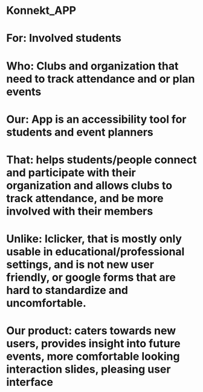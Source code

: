 # Konnekt_APP

# For: Involved students
# Who:  Clubs and organization that need to track attendance and or plan events
# Our: App is an accessibility tool for students and event planners
# That: helps students/people connect and participate with their organization and allows clubs to track attendance, and be more involved with their members
# Unlike: Iclicker,  that is mostly only usable in educational/professional settings, and is not new user friendly, or google forms that are hard to standardize and uncomfortable.
# Our product: caters towards new users, provides insight into future events, more comfortable looking interaction slides, pleasing user interface
